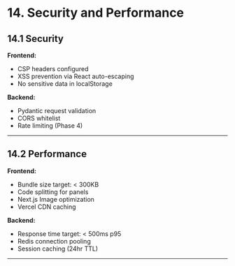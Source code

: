 # 14. Security and Performance

## 14.1 Security

**Frontend:**
- CSP headers configured
- XSS prevention via React auto-escaping
- No sensitive data in localStorage

**Backend:**
- Pydantic request validation
- CORS whitelist
- Rate limiting (Phase 4)

---

## 14.2 Performance

**Frontend:**
- Bundle size target: < 300KB
- Code splitting for panels
- Next.js Image optimization
- Vercel CDN caching

**Backend:**
- Response time target: < 500ms p95
- Redis connection pooling
- Session caching (24hr TTL)

---
